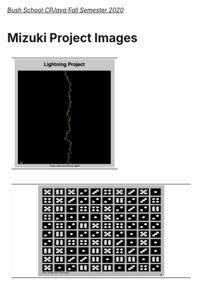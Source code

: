 [_Bush School CPJava Fall Semester 2020_](https://chandrunarayan.github.io/cpjava/)


# Mizuki Project Images

<table style="padding:10px">
<tr>
    
 
  <td>
    <img src="./giftable/gus.gif" align="right" alt="2" width = 231px height = 250px>
  </td>

<table style="padding:10px">
<tr>


  <td>
    <img src="./giftable/gus2.gif" align="right" alt="2" width = 400px height = 210px>
  </td>

</tr>
</table>


